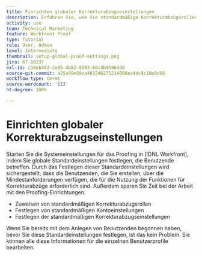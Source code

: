 ```yaml
---
title: Einrichten globaler Korrekturabzugseinstellungen
description: Erfahren Sie, wie Sie standardmäßige Korrekturabzugsrollen für Benutzende, Standardeinstellungen für Proofing-Konten und Standardeinstellungen für das Proofing einrichten.
activity: use
team: Technical Marketing
feature: Workfront Proof
type: Tutorial
role: User, Admin
level: Intermediate
thumbnail: setup-global-proof-settings.png
jira: KT-10237
exl-id: c10eb48d-2e05-4b82-8393-60c4b9196d40
source-git-commit: a25a49e59ca483246271214886ea4dc9c10e8d66
workflow-type: tm+mt
source-wordcount: '113'
ht-degree: 100%

---
```


# Einrichten globaler Korrekturabzugseinstellungen

Starten Sie die Systemeinstellungen für das Proofing in [!DNL Workfront], indem Sie globale Standardeinstellungen festlegen, die Benutzende betreffen. Durch das Festlegen dieser Standardeinstellungen wird sichergestellt, dass die Benutzenden, die Sie erstellen, über die Mindestanforderungen verfügen, die für die Nutzung der Funktionen für Korrekturabzüge erforderlich sind. Außerdem sparen Sie Zeit bei der Arbeit mit den Proofing-Einrichtungen.

* Zuweisen von standardmäßigen Korrekturabzugsrollen
* Festlegen von standardmäßigen Kontoeinstellungen
* Festlegen der standardmäßigen Korrekturabzugseinstellungen

Wenn Sie bereits mit dem Anlegen von Benutzenden begonnen haben, bevor Sie diese Standardeinstellungen festlegen, ist das kein Problem. Sie können alle diese Informationen für die einzelnen Benutzerprofile bearbeiten.
